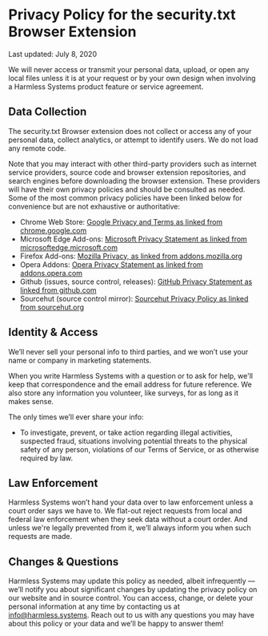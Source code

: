 # Privacy Policy for the security.txt Browser Extension

Last updated: July 8, 2020

We will never access or transmit your personal data, upload, or open any local files unless it is at your request or by your own design when involving a Harmless Systems product feature or service agreement.

## Data Collection

The security.txt Browser extension does not collect or access any of your personal data, collect analytics, or attempt to identify users. We do not load any remote code.

Note that you may interact with other third-party providers such as internet service providers, source code and browser extension repositories, and search engines before downloading the browser extension. These providers will have their own privacy policies and should be consulted as needed. Some of the most common privacy policies have been linked below for convenience but are not exhaustive or authoritative:

- Chrome Web Store: [Google Privacy and Terms as linked from chrome.google.com](https://policies.google.com/privacy?hl=en)
- Microsoft Edge Add-ons: [Microsoft Privacy Statement as linked from microsoftedge.microsoft.com](https://go.microsoft.com/fwlink/?LinkId=521839)
- Firefox Add-ons: [Mozilla Privacy, as linked from addons.mozilla.org](https://www.mozilla.org/en-US/privacy/websites/)
- Opera Addons: [Opera Privacy Statement as linked from addons.opera.com](https://www.opera.com/privacy)
- Github (issues, source control, releases): [GitHub Privacy Statement as linked from github.com](https://docs.github.com/en/github/site-policy/github-privacy-statement)
- Sourcehut (source control mirror): [Sourcehut Privacy Policy as linked from sourcehut.org](https://man.sr.ht/privacy.md)

## Identity & Access

We’ll never sell your personal info to third parties, and we won’t use your name or company in marketing statements.

When you write Harmless Systems with a question or to ask for help, we'll keep that correspondence and the email address for future reference. We also store any information you volunteer, like surveys, for as long as it makes sense.

The only times we’ll ever share your info:

- To investigate, prevent, or take action regarding illegal activities, suspected fraud, situations involving potential threats to the physical safety of any person, violations of our Terms of Service, or as otherwise required by law.

## Law Enforcement

Harmless Systems won’t hand your data over to law enforcement unless a court order says we have to. We flat-out reject requests from local and federal law enforcement when they seek data without a court order. And unless we're legally prevented from it, we’ll always inform you when such requests are made.

## Changes & Questions

Harmless Systems may update this policy as needed, albeit infrequently — we’ll notify you about significant changes by updating the privacy policy on our website and in source control. You can access, change, or delete your personal information at any time by contacting us at [info@harmless.systems](mailto:info@harmless.systems). Reach out to us with any questions you may have about this policy or your data and we’ll be happy to answer them!